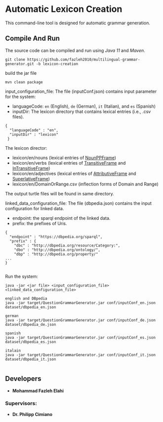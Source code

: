 # Automatic Lexicon Creation

This command-line tool is designed for automatic grammar generation.



## Compile And Run
<p>The source code can be compiled and run using <em>Java 11</em> and <em>Maven</em>.</p>

```shell script
git clone https://github.com/fazleh2010/multilingual-grammar-generator.git -b lexicon-creation
```
build the jar file
```shell script
mvn clean package
```
input_configuration_file: The file (inputConf.json) contains input parameter for the system:
- languageCode: `en` (English), `de` (German), `it` (Italian), and `es` (Spanish)
- inputDir: The lexicon directory that contains lexical entries (i.e., .csv files). 


````input configuration file
{
  "languageCode" : "en",
  "inputDir" : "lexicon"
 }

````
The lexicon director:

- lexicon/en/nouns (lexical entries of [NounPPFrame](http://example.com/docs))
- lexicon/en/verbs (lexical entries of [TransitiveFrame](http://example.com/docs) and [InTransitiveFrame](http://example.com/docs))
- lexicon/en/adjectives (lexical entries of [AttributiveFrame](http://example.com/docs) and [SuperlativeFrame](http://example.com/docs))
- lexicon/en/DomainOrRange.csv (inflection forms of Domain and Range)

The output turtle files will be found in same directory.

linked_data_configuration_file: The file (dbpedia.json) contains the input configuration for linked data.
- endpoint: the sparql endpoint of the linked data.
- prefix: the prefixes of Uris.

````
{
  "endpoint" : "https://dbpedia.org/sparql",
  "prefix" : {
    "dbc" : "http://dbpedia.org/resource/Category:",
    "dbo" : "http://dbpedia.org/ontology/",
    "dbp" : "http://dbpedia.org/property/"
...
}
   
````


Run the system:
````shell script
java -jar <jar file> <input_configuration_file> <linked_data_configuration_file>

english and DBpedia
java -jar target/QuestionGrammarGenerator.jar conf/inputConf_en.json dataset/dbpedia_en.json 

german
java -jar target/QuestionGrammarGenerator.jar conf/inputConf_de.json dataset/dbpedia_de.json   

spanish
java -jar target/QuestionGrammarGenerator.jar conf/inputConf_es.json dataset/dbpedia_es.json        

italain
java -jar target/QuestionGrammarGenerator.jar conf/inputConf_it.json dataset/dbpedia_it.json  
                                 
````  




## Developers
* **Mohammad Fazleh Elahi**
### Supervisors:
* **Dr. Philipp Cimiano**





